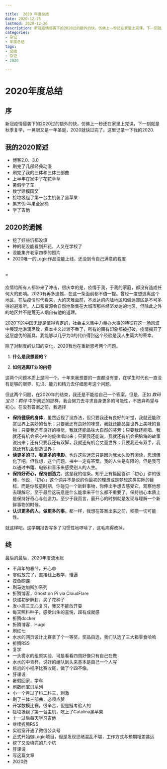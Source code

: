 ```yaml
---

title:  2020 年度总结
date: 2020-12-26
lastmod: 2020-12-26
description: 新冠疫情侵袭下的2020过的额外的快，仿佛上一秒还在家里上完课，下一刻就是秋季复学，一晃眼又是一年圣诞，2020就快过完了。这里记录一下我的2020.
categories:
- 杂记
- 年度总结
tags:
- 总结
- 杂记
- 2020

---
```


# 2020年度总结

## 序

新冠疫情侵袭下的2020过的额外的快，仿佛上一秒还在家里上完课，下一刻就是秋季复学，一晃眼又是一年圣诞，2020就快过完了。这里记录一下我的2020.



## 我的2020简述

* 博客2.0、3.0
* 刷完了几部经典动漫
* 刷完了我的三体和三体三部曲
* 上半年在家中了花花草草
* 暑假学了车
* 数学建模国奖
* 捡垃圾组了第一台主机装了黑苹果
* 集齐伪·苹果全家桶
* 学了吉他



## 2020的遗憾

* 挖了好些坑都没填
* 种的花没能看到开花，人又在学校了
* 没能集齐老家四季的照片
* 2020唯一的Logic作品没能上线，还没到令自己满意的程度



## -

疫情给所有人都带来了冲击，很庆幸的是，疫情于我，于我的家庭，都没有造成任何大的影响。2020有再多遗憾，在这一条面前都不值一提。曾经一度想逃离这个地区，在后疫情时代看来，大的灾难面前，不发达的内陆地区和偏远郊区是不可多得的避难所。人口和资源会自然地聚集在大城市那些经济发达的地区，但除此之外的地区并不是荒无人烟自有他的道理。

2020下的中国无疑是值得肯定的，社会主义集中力量办大事的特征在这一场风波中展现地淋漓尽致，资本主义过渡不香了，所有的固有印象都被打破，疫情揭开了这层虚伪的面具，我能够以几乎为0的代价得到这个经验是我人生莫大的荣幸。

除了对制度的认知的变化，2020我也在重新思考两个问题。

1. **什么是我想要的？**

2. **如何逃离IT业的内卷**

这两个问题本质上是同一个。十年来我想要的一直都没有变，在学生时代也一直没有足够的眼界、见识、能力和精力去仔细思考这个问题。

但这两个问题，在2020年的结束，我还是不能给自己一个答案。但是，正如 *数码宝贝：羁绊* 中所阐述的那样，我会努力去寻求自身更多的可能性，不放弃希望与初心。在没有答案之前，我选择

* **保持健康的身体**，虽然近视了没办法，但只要我还有良好的听觉，我就还能欣赏世界上美妙的音乐；只要我还有良好的味觉，我就还能品尝世界上美味的食物；只要我还有良好的嗅觉，我就还能品味大自然的芬芳；只要我还能唱，我就还有机会把心中的旋律唱出来；只要我还能说，我就还有机会把脑海的故事说出来；还有只要我还有双脚，我就还有机会丈量世界；只要我还有双手，我就还有机会创造世界；
* **读更多的书，看更多的电影**。也许这些迷茫只是因为我太久没有阅读，思想僵化了吧。但我想，这个问题，书中一定有答案。我的人生是有限的，但是我可以通过书籍、电影和音乐来感受别人的人生。
* **保持好奇心，保持创造力**。这是我的信条。知乎上有篇回答讲「初心」讲的很棒，他说，「初心」这个词并不是说的你最初的理想或是梦想这类实际的目标，而是你孩童时期，你碰见一个新鲜事物，你伸出手想去感受它，观察他想去理解它，至于最后这玩意是什么能拿来干什么都不重要了。保持初心本质上是保持好奇心与创造力。至少于我而言，最开心的时刻就是发现与理解一个新鲜事物的时候。
* **认识更多的人，做更多的事**。都一样，我想在答案出来之前，积攒一切可能性。

就这样吧。这学期报告写多了习惯性地啰嗦了，这毛病得改掉。





## 终

最后的最后，2020年度流水账

* 不拜年的春节，开心😄
* 寒假放完了，直接线上教学，懵逼
* 摸鱼网课
* 刷马达加斯加系列
* 折腾博客，Ghost on Pi via CloudFlare
* 快递初步解封，买了花种子
* 发小高三无心复习，我又不能放开耍
* 每天照料种子，感受出生的喜悦，超有成就感
* 折腾docker
* 折腾博客，Hugo
* 刷红七
* 水水的网页设计比赛拿了个一等奖，奖品自选，我们队选了三大箱零食哈哈
* 折腾RSS
* 复学
* 一头雾水的组原实验，可是看看四周好像只有自己在做
* 水水的中青杯，说好的组队到头来基本是自己一个人写
* 尴尬的小程序比赛收尾，做了个四不像。
* 肝课设
* 暑假回家，学车
* 刷数码宝贝系列
* 小一个月过了科二科三，刺激
* 刷了三体三部曲，必须点赞
* 开学数模比赛，很辛苦，但是挺考验人的
* 捡垃圾组了第一台主机，吃上了Catalina黑苹果
* 十一过后每天学习吉他
* 继续折腾RSS
* 实验室开通了微信公众号
* 正式开始做Logic项目，但是发现思绪混乱不堪，工作方式与预期相差甚远
* 挖了又没填完的几个坑
* 肝课设
* 写这篇文章
* 2020终



















